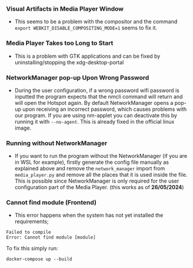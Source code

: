 ### Visual Artifacts in Media Player Window

- This seems to be a problem with the compositor and the command `export WEBKIT_DISABLE_COMPOSITING_MODE=1` seems to fix it.

### Media Player Takes too Long to Start

- This is a problem with GTK applications and can be fixed by uninstalling/stopping the xdg-desktop-portal

### NetworkManager pop-up Upon Wrong Password

- During the user configuration, if a wrong password wifi password is inputted the program expects that the nmcli command will return and will open the Hotspot again. By default NetworkManager opens a pop-up upon receiving an incorrect password, which causes problems with our program. If you are using nm-applet you can deactivate this by running it with `--no-agent`. This is already fixed in the official linux image.

### Running without NetworkManager

- If you want to run the program without the NetworkManager (if you are in WSL for example), firstly generate the config file manually as explained above and remove the `network_manager` import from `media_player.py` and remove all the places that it is used inside the file. This is possible since NetworkManager is only required for the user configuration part of the Media Player. (this works as of **26/05/2024**)


### Cannot find module (Frontend)

- This error happens when the system has not yet installed the requirements;
```
Failed to compile
Error: Cannot find module [module]
```
To fix this simply run:
```
docker-compose up --build
```